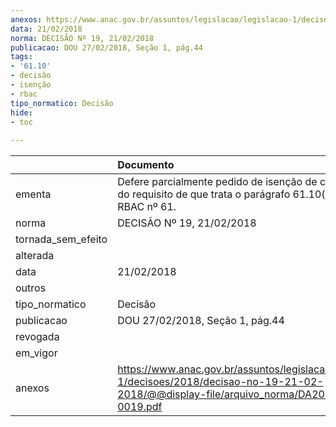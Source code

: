 ```yaml
---
anexos: https://www.anac.gov.br/assuntos/legislacao/legislacao-1/decisoes/2018/decisao-no-19-21-02-2018/@@display-file/arquivo_norma/DA2018-0019.pdf
data: 21/02/2018
norma: DECISÃO Nº 19, 21/02/2018
publicacao: DOU 27/02/2018, Seção 1, pág.44
tags:
- '61.10'
- decisão
- isenção
- rbac
tipo_normatico: Decisão
hide: 
- toc 
 
---
```


|                    | Documento                                                                                                                                    |
|:-------------------|:---------------------------------------------------------------------------------------------------------------------------------------------|
| ementa             | Defere parcialmente pedido de isenção de cumprimento do requisito de que trata o parágrafo 61.10(c)(2) do RBAC nº 61.                        |
| norma              | DECISÃO Nº 19, 21/02/2018                                                                                                                    |
| tornada_sem_efeito |                                                                                                                                              |
| alterada           |                                                                                                                                              |
| data               | 21/02/2018                                                                                                                                   |
| outros             |                                                                                                                                              |
| tipo_normatico     | Decisão                                                                                                                                      |
| publicacao         | DOU 27/02/2018, Seção 1, pág.44                                                                                                              |
| revogada           |                                                                                                                                              |
| em_vigor           |                                                                                                                                              |
| anexos             | https://www.anac.gov.br/assuntos/legislacao/legislacao-1/decisoes/2018/decisao-no-19-21-02-2018/@@display-file/arquivo_norma/DA2018-0019.pdf |